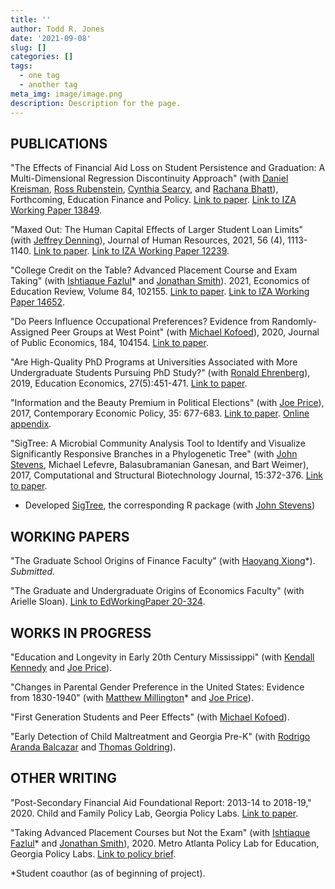 ```yaml
---
title: ''
author: Todd R. Jones
date: '2021-09-08'
slug: []
categories: []
tags:
  - one tag
  - another tag
meta_img: image/image.png
description: Description for the page.
---
```



## PUBLICATIONS
"The Effects of Financial Aid Loss on Student Persistence and Graduation: A Multi-Dimensional Regression Discontinuity Approach" (with [Daniel Kreisman](http://www.dkreisman.com/), [Ross Rubenstein](https://aysps.gsu.edu/profile/ross-rubenstein/), [Cynthia Searcy](https://aysps.gsu.edu/profile/cynthia-searcy/), and [Rachana Bhatt](https://www.usg.edu/cassie/about/staff_members)), Forthcoming, Education Finance and Policy. [Link to paper](https://direct.mit.edu/edfp/article/doi/10.1162/edfp_a_00337/97143/The-Effects-of-Financial-Aid-Loss-on-Persistence). [Link to IZA Working Paper 13849](https://www.iza.org/publications/dp/13849/the-effects-of-financial-aid-loss-on-persistence-and-graduation-a-multi-dimensional-regression-discontinuity-approach).

"Maxed Out: The Human Capital Effects of Larger Student Loan Limits" (with [Jeffrey Denning](https://www.jeffdenning.com/)), Journal of Human Resources, 2021, 56 (4), 1113-1140. [Link to paper](http://jhr.uwpress.org/content/56/4/1113.short). [Link to IZA Working Paper 12239](https://www.iza.org/en/publications/dp/12239/maxed-out-the-effect-of-larger-student-loan-limits-on-borrowing-and-education-outcomes).

"College Credit on the Table? Advanced Placement Course and Exam Taking" (with [Ishtiaque Fazlul](https://sites.google.com/view/ishtiaquefazlul/home)* and [Jonathan Smith](https://sites.google.com/site/jonathansmithphd/)). 2021, Economics of Education Review, Volume 84, 102155. [Link to paper](https://www.sciencedirect.com/science/article/pii/S0272775721000741). [Link to IZA Working Paper 14652](https://www.iza.org/de/publications/dp/14652/college-credit-on-the-table-advanced-placement-course-and-exam-taking).

"Do Peers Influence Occupational Preferences? Evidence from Randomly-Assigned Peer Groups at West Point" (with [Michael Kofoed](https://sites.google.com/site/michaelkofoed1/)), 2020, Journal of Public Economics, 184, 104154. [Link to paper](https://www.sciencedirect.com/science/article/pii/S0047272720300189).

"Are High-Quality PhD Programs at Universities Associated with More Undergraduate Students Pursuing PhD Study?" (with [Ronald Ehrenberg](https://courses.cit.cornell.edu/rge2/)), 2019, Education Economics, 27(5):451-471. [Link to paper](https://www.tandfonline.com/doi/abs/10.1080/09645292.2019.1623177?journalCode=cede20).

"Information and the Beauty Premium in Political Elections" (with [Joe Price](https://economics.byu.edu/directory/joseph-p-price)), 2017, Contemporary Economic Policy, 35: 677-683. [Link to paper](https://onlinelibrary.wiley.com/doi/full/10.1111/coep.12231). [Online appendix](https://drive.google.com/file/d/1p8kOpgpwr66KZxTLf5nLwCrYlhstwhDR/view).

"SigTree: A Microbial Community Analysis Tool to Identify and Visualize Significantly Responsive Branches in a Phylogenetic Tree" (with [John Stevens](https://math.usu.edu/jrstevens/), Michael Lefevre, Balasubramanian Ganesan, and Bart Weimer), 2017, Computational and Structural Biotechnology Journal, 15:372-376. [Link to paper](https://www.sciencedirect.com/science/article/pii/S2001037017300132). 
* Developed [SigTree](https://cran.r-project.org/web/packages/SigTree/index.html), the corresponding R package (with [John Stevens](https://math.usu.edu/jrstevens/)) 

## WORKING PAPERS
"The Graduate School Origins of Finance Faculty" (with [Haoyang Xiong](https://www.haoyangxiong.com/home)*). *Submitted.*

"The Graduate and Undergraduate Origins of Economics Faculty" (with Arielle Sloan). [Link to EdWorkingPaper 20-324](https://www.edworkingpapers.com/ai20-324).

## WORKS IN PROGRESS
"Education and Longevity in Early 20th Century Mississippi" (with [Kendall Kennedy](https://sites.google.com/site/kendalljameskennedy/) and [Joe Price](https://economics.byu.edu/directory/joseph-p-price)). 

"Changes in Parental Gender Preference in the United States: Evidence from 1830-1940" (with [Matthew Millington](https://wpcarey.asu.edu/people/profile/3278766)* and [Joe Price](https://economics.byu.edu/directory/joseph-p-price)).

"First Generation Students and Peer Effects" (with [Michael Kofoed](https://sites.google.com/site/michaelkofoed1/)).

"Early Detection of Child Maltreatment and Georgia Pre-K" (with [Rodrigo Aranda Balcazar](https://raranda.com/) and [Thomas Goldring](https://tgoldring.com/)).

## OTHER WRITING
"Post-Secondary Financial Aid Foundational Report: 2013-14 to 2018-19," 2020. Child and Family Policy Lab, Georgia Policy Labs. [Link to paper](https://gpl.gsu.edu/publications/post-secondary-financial-aid/).

"Taking Advanced Placement Courses but Not the Exam" (with [Ishtiaque Fazlul](https://sites.google.com/view/ishtiaquefazlul/home)* and [Jonathan Smith](https://sites.google.com/site/jonathansmithphd/)), 2020. Metro Atlanta Policy Lab for Education, Georgia Policy Labs. [Link to policy brief](https://gpl.gsu.edu/publications/ap-exam-taking/).



*Student coauthor (as of beginning of project).
